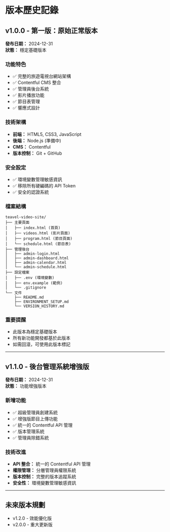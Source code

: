 # 版本歷史記錄

## v1.0.0 - 第一版：原始正常版本
**發布日期：** 2024-12-31  
**狀態：** 穩定基礎版本

### 功能特色
- ✅ 完整的旅遊電視台網站架構
- ✅ Contentful CMS 整合
- ✅ 管理員後台系統
- ✅ 影片播放功能
- ✅ 節目表管理
- ✅ 響應式設計

### 技術架構
- **前端：** HTML5, CSS3, JavaScript
- **後端：** Node.js (準備中)
- **CMS：** Contentful
- **版本控制：** Git + GitHub

### 安全設定
- ✅ 環境變數管理敏感資訊
- ✅ 移除所有硬編碼的 API Token
- ✅ 安全的認證系統

### 檔案結構
```
teavel-video-site/
├── 主要頁面
│   ├── index.html (首頁)
│   ├── videos.html (影片頁面)
│   ├── program.html (節目頁面)
│   └── schedule.html (節目表)
├── 管理後台
│   ├── admin-login.html
│   ├── admin-dashboard.html
│   ├── admin-calendar.html
│   └── admin-schedule.html
├── 設定檔案
│   ├── .env (環境變數)
│   ├── env.example (範例)
│   └── .gitignore
└── 文件
    ├── README.md
    ├── ENVIRONMENT_SETUP.md
    └── VERSION_HISTORY.md
```

### 重要提醒
- 此版本為穩定基礎版本
- 所有新功能開發都基於此版本
- 如需回滾，可使用此版本標記

---

## v1.1.0 - 後台管理系統增強版
**發布日期：** 2024-12-31  
**狀態：** 功能增強版本

### 新增功能
- ✅ 超級管理員創建系統
- ✅ 增強版節目上傳功能
- ✅ 統一的 Contentful API 管理
- ✅ 版本管理系統
- ✅ 管理員除錯系統

### 技術改進
- **API 整合：** 統一的 Contentful API 管理
- **權限管理：** 分層管理員權限系統
- **版本控制：** 完整的版本追蹤系統
- **安全性：** 環境變數管理敏感資訊

---

## 未來版本規劃
- v1.2.0 - 效能優化版
- v2.0.0 - 重大更新版
